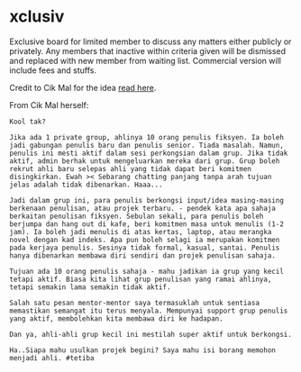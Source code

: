 xclusiv
=======

Exclusive board for limited member to discuss any matters either publicly or privately. Any members that inactive within criteria given will be dismissed and replaced with new member from waiting list. Commercial version will include fees and stuffs.

Credit to Cik Mal for the idea [read here](https://www.facebook.com/glorybecky/posts/10151792366722557?comment_id=27813214&ref=notif&notif_t=like).

From Cik Mal herself:

	Kool tak?

	Jika ada 1 private group, ahlinya 10 orang penulis fiksyen. Ia boleh jadi gabungan penulis baru dan penulis senior. Tiada masalah. Namun, penulis ini mesti aktif dalam sesi perkongsian dalam grup. Jika tidak aktif, admin berhak untuk mengeluarkan mereka dari grup. Grup boleh rekrut ahli baru selepas ahli yang tidak dapat beri komitmen disingkirkan. Ewah >< Sebarang chatting panjang tanpa arah tujuan jelas adalah tidak dibenarkan. Haaa...  

	Jadi dalam grup ini, para penulis berkongsi input/idea masing-masing berkenaan penulisan, atau projek terbaru. - pendek kata apa sahaja berkaitan penulisan fiksyen. Sebulan sekali, para penulis boleh berjumpa dan hang out di kafe, beri komitmen masa untuk menulis (1-2 jam). Ia boleh jadi menulis di atas kertas, laptop, atau merangka novel dengan kad indeks. Apa pun boleh selagi ia merupakan komitmen pada kerjaya penulis. Sesinya tidak formal, kasual, santai. Penulis hanya dibenarkan membawa diri sendiri dan projek penulisan sahaja. 

	Tujuan ada 10 orang penulis sahaja - mahu jadikan ia grup yang kecil tetapi aktif. Biasa kita lihat grup penulisan yang ramai ahlinya, tetapi semakin lama semakin tidak aktif. 

	Salah satu pesan mentor-mentor saya termasuklah untuk sentiasa memastikan semangat itu terus menyala. Mempunyai support grup penulis yang aktif, membolehkan kita membawa diri ke hadapan. 

	Dan ya, ahli-ahli grup kecil ini mestilah super aktif untuk berkongsi.  

	Ha..Siapa mahu usulkan projek begini? Saya mahu isi borang memohon menjadi ahli. #tetiba